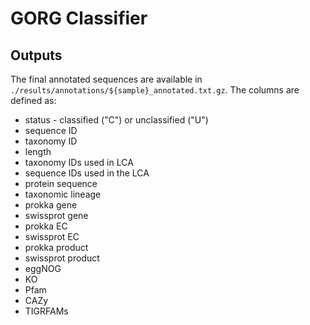 # GORG Classifier

## Outputs

The final annotated sequences are available in `./results/annotations/${sample}_annotated.txt.gz`. The columns
are defined as:

+ status - classified ("C") or unclassified ("U")
+ sequence ID
+ taxonomy ID
+ length
+ taxonomy IDs used in LCA
+ sequence IDs used in the LCA
+ protein sequence
+ taxonomic lineage
+ prokka gene
+ swissprot gene
+ prokka EC
+ swissprot EC
+ prokka product
+ swissprot product
+ eggNOG
+ KO
+ Pfam
+ CAZy
+ TIGRFAMs
